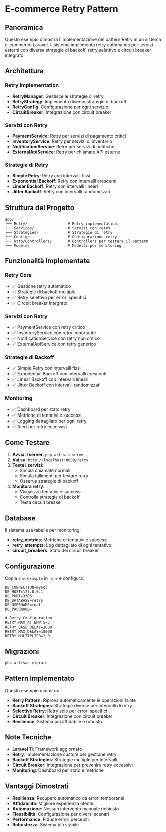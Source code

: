 # E-commerce Retry Pattern

## Panoramica

Questo esempio dimostra l'implementazione del pattern Retry in un sistema e-commerce Laravel. Il sistema implementa retry automatico per servizi esterni con diverse strategie di backoff, retry selettivo e circuit breaker integrato.

## Architettura

### Retry Implementation
- **RetryManager**: Gestisce le strategie di retry
- **RetryStrategy**: Implementa diverse strategie di backoff
- **RetryConfig**: Configurazione per ogni servizio
- **CircuitBreaker**: Integrazione con circuit breaker

### Servizi con Retry
- **PaymentService**: Retry per servizi di pagamento critici
- **InventoryService**: Retry per servizi di inventario
- **NotificationService**: Retry per servizi di notifiche
- **ExternalApiService**: Retry per chiamate API esterne

### Strategie di Retry
- **Simple Retry**: Retry con intervalli fissi
- **Exponential Backoff**: Retry con intervalli crescenti
- **Linear Backoff**: Retry con intervalli lineari
- **Jitter Backoff**: Retry con intervalli randomizzati

## Struttura del Progetto

```
app/
├── Retry/                  # Retry implementation
├── Services/               # Servizi con retry
├── Strategies/             # Strategie di retry
├── Config/                 # Configurazione retry
├── Http/Controllers/       # Controllers per testare il pattern
└── Models/                 # Modelli per monitoring
```

## Funzionalità Implementate

### Retry Core
- ✅ Gestione retry automatico
- ✅ Strategie di backoff multiple
- ✅ Retry selettivo per errori specifici
- ✅ Circuit breaker integrato

### Servizi con Retry
- ✅ PaymentService con retry critico
- ✅ InventoryService con retry importante
- ✅ NotificationService con retry non critico
- ✅ ExternalApiService con retry generico

### Strategie di Backoff
- ✅ Simple Retry con intervalli fissi
- ✅ Exponential Backoff con intervalli crescenti
- ✅ Linear Backoff con intervalli lineari
- ✅ Jitter Backoff con intervalli randomizzati

### Monitoring
- ✅ Dashboard per stato retry
- ✅ Metriche di tentativi e successi
- ✅ Logging dettagliato per ogni retry
- ✅ Alert per retry eccessivi

## Come Testare

1. **Avvia il server**: `php artisan serve`
2. **Vai su**: `http://localhost:8000/retry`
3. **Testa i servizi**:
   - Simula chiamate normali
   - Simula fallimenti per testare retry
   - Osserva strategie di backoff
4. **Monitora retry**:
   - Visualizza tentativi e successi
   - Controlla strategie di backoff
   - Testa circuit breaker

## Database

Il sistema usa tabelle per monitoring:
- **retry_metrics**: Metriche di tentativi e successi
- **retry_attempts**: Log dettagliato di ogni tentativo
- **circuit_breakers**: Stato dei circuit breaker

## Configurazione

Copia `env.example` in `.env` e configura:

```env
DB_CONNECTION=mysql
DB_HOST=127.0.0.1
DB_PORT=3306
DB_DATABASE=retry
DB_USERNAME=root
DB_PASSWORD=

# Retry Configuration
RETRY_MAX_ATTEMPTS=3
RETRY_BASE_DELAY=1000
RETRY_MAX_DELAY=10000
RETRY_MULTIPLIER=2.0
```

## Migrazioni

```bash
php artisan migrate
```

## Pattern Implementato

Questo esempio dimostra:
- **Retry Pattern**: Riprova automaticamente le operazioni fallite
- **Backoff Strategies**: Strategie diverse per intervalli di retry
- **Selective Retry**: Retry solo per errori specifici
- **Circuit Breaker**: Integrazione con circuit breaker
- **Resilience**: Sistema più affidabile e robusto

## Note Tecniche

- **Laravel 11**: Framework aggiornato
- **Retry**: Implementazione custom per gestione retry
- **Backoff Strategies**: Strategie multiple per intervalli
- **Circuit Breaker**: Integrazione per prevenire retry eccessivi
- **Monitoring**: Dashboard per stato e metriche

## Vantaggi Dimostrati

- **Resilienza**: Recupero automatico da errori temporanei
- **Affidabilità**: Migliore esperienza utente
- **Automazione**: Nessun intervento manuale richiesto
- **Flessibilità**: Configurazione per diversi scenari
- **Performance**: Riduce errori percepiti
- **Robustezza**: Sistema più stabile
